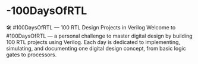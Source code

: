 # -100DaysOfRTL
🛠️ #100DaysOfRTL — 100 RTL Design Projects in Verilog Welcome to #100DaysOfRTL — a personal challenge to master digital design by building 100 RTL projects using Verilog. Each day is dedicated to implementing, simulating, and documenting one digital design concept, from basic logic gates to processors.
